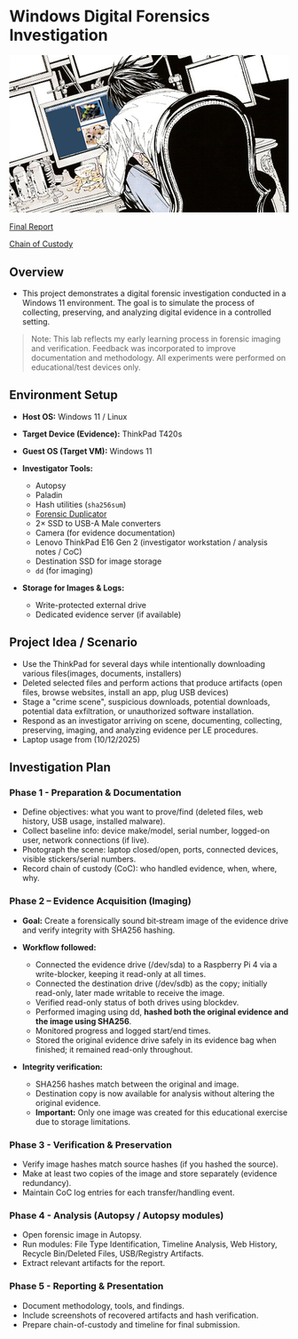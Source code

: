 # Windows Digital Forensics Investigation

<img src="thumbnail.png"/>

[Final Report](https://github.com/gmrrz/Windows11_Digital_Investigation/blob/main/documentation/df_report.md)

[Chain of Custody](https://github.com/gmrrz/Windows11_Digital_Investigation/blob/main/documentation/Chain-of-Custody-Form.docx.pdf)

## Overview

- This project demonstrates a digital forensic investigation conducted in a Windows 11 environment. The goal is to simulate the process of collecting, preserving, and analyzing digital evidence in a controlled setting.

> Note: This lab reflects my early learning process in forensic imaging and verification.
> Feedback was incorporated to improve documentation and methodology.
> All experiments were performed on educational/test devices only.

## Environment Setup

- **Host OS:** Windows 11 / Linux  
- **Target Device (Evidence):** ThinkPad T420s  
- **Guest OS (Target VM):** Windows 11  

- **Investigator Tools:**  
    - Autopsy  
    - Paladin  
    - Hash utilities (`sha256sum`)  
    - [Forensic Duplicator](https://github.com/gmrrz/Rasp-Pi-Writer-Blocker)  
    - 2× SSD to USB-A Male converters  
    - Camera (for evidence documentation)  
    - Lenovo ThinkPad E16 Gen 2 (investigator workstation / analysis notes / CoC)  
    - Destination SSD for image storage  
    - `dd` (for imaging)  

- **Storage for Images & Logs:**  
    - Write-protected external drive  
    - Dedicated evidence server (if available)  

## Project Idea / Scenario

- Use the ThinkPad for several days while intentionally downloading various files(images, documents, installers)
- Deleted selected files and perform actions that produce artifacts (open files, browse websites, install an app, plug USB devices)
- Stage a "crime scene", suspicious downloads, potential downloads, potential data exfiltration, or unauthorized software installation.
- Respond as an investigator arriving on scene, documenting, collecting, preserving, imaging, and analyzing evidence per LE procedures.
- Laptop usage from (10/12/2025)

## Investigation Plan

### Phase 1 - Preparation & Documentation

- Define objectives: what you want to prove/find (deleted files, web history, USB usage, installed malware).
- Collect baseline info: device make/model, serial number, logged-on user, network connections (if live).
- Photograph the scene: laptop closed/open, ports, connected devices, visible stickers/serial numbers.
- Record chain of custody (CoC): who handled evidence, when, where, why.

### Phase 2 – Evidence Acquisition (Imaging)

- **Goal:** Create a forensically sound bit‑stream image of the evidence drive and verify integrity with SHA256 hashing.

- **Workflow followed:**
  - Connected the evidence drive (/dev/sda) to a Raspberry Pi 4 via a write-blocker, keeping it read-only at all times.
  - Connected the destination drive (/dev/sdb) as the copy; initially read-only, later made writable to receive the image.
  - Verified read-only status of both drives using blockdev.
  - Performed imaging using dd, **hashed both the original evidence and the image using SHA256**.
  - Monitored progress and logged start/end times.
  - Stored the original evidence drive safely in its evidence bag when finished; it remained read-only throughout.

- **Integrity verification:**
  - SHA256 hashes match between the original and image.
  - Destination copy is now available for analysis without altering the original evidence.
  - **Important:** Only one image was created for this educational exercise due to storage limitations.

### Phase 3 - Verification & Preservation

- Verify image hashes match source hashes (if you hashed the source).
- Make at least two copies of the image and store separately (evidence redundancy).
- Maintain CoC log entries for each transfer/handling event.

### Phase 4 - Analysis (Autopsy / Autopsy modules)
- Open forensic image in Autopsy.
- Run modules: File Type Identification, Timeline Analysis, Web History, Recycle Bin/Deleted Files, USB/Registry Artifacts.
- Extract relevant artifacts for the report.

### Phase 5 - Reporting & Presentation
- Document methodology, tools, and findings.
- Include screenshots of recovered artifacts and hash verification.
- Prepare chain-of-custody and timeline for final submission.
